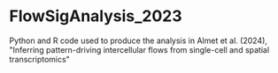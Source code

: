 # FlowSigAnalysis_2023
Python and R code used to produce the analysis in Almet et al. (2024), "Inferring pattern-driving intercellular flows from single-cell and spatial transcriptomics"
